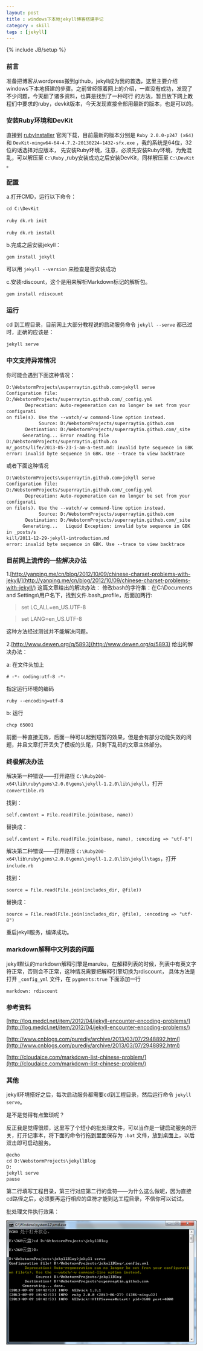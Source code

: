 ```yaml
---
layout: post
title : windows下本地jekyll博客搭建手记
category : skill
tags : [jekyll]
---
```

{% include JB/setup %}

### 前言
准备把博客从wordpress搬到github，jekyll成为我的首选，这里主要介绍windows下本地搭建的步骤。之前曾经照着网上的介绍，一直没有成功，发现了不少问题，今天翻了诸多资料，也算是找到了一种可行
的方法，暂且放下网上教程们中要求的ruby，devkit版本，今天发现直接全部用最新的版本，也是可以的。

### 安装Ruby环境和DevKit
直接到 [rubyInstaller](http://rubyinstaller.org/downloads/) 官网下载，目前最新的版本分别是 `Ruby 2.0.0-p247 (x64)` 和 `DevKit-mingw64-64-4.7.2-20130224-1432-sfx.exe` ，我的系统是64位，32位的话选择对应版本，
先安装Ruby环境，注意，必须先安装Ruby环境，为免混乱，可以解压至 `C:\Ruby` ,ruby安装成功之后安装DevKit，同样解压至 `C:\DevKit` 。

### 配置
a.打开CMD，运行以下命令：

    cd C:\DevKit

    ruby dk.rb init

    ruby dk.rb install

b.完成之后安装jekyll：

    gem install jekyll

可以用 `jekyll --version` 来检查是否安装成功

c.安装rdiscount，这个是用来解析Markdown标记的解析包。

    gem install rdiscount

### 运行
cd 到工程目录，目前网上大部分教程说的启动服务命令 `jekyll --serve` 都已过时，正确的应该是：

    jekyll serve

### 中文支持异常情况
你可能会遇到下面这种情况：

    D:\WebstormProjects\superraytin.github.com>jekyll serve
    Configuration file: D:/WebstormProjects/superraytin.github.com/_config.yml
           Deprecation: Auto-regeneration can no longer be set from your configurati
    on file(s). Use the --watch/-w command-line option instead.
                Source: D:/WebstormProjects/superraytin.github.com
           Destination: D:/WebstormProjects/superraytin.github.com/_site
          Generating... Error reading file D:/WebstormProjects/superraytin.github.co
    m/_posts/life/2013-05-23-i-am-a-test.md: invalid byte sequence in GBK
    error: invalid byte sequence in GBK. Use --trace to view backtrace

或者下面这种情况

    D:\WebstormProjects\superraytin.github.com>jekyll serve
    Configuration file: D:/WebstormProjects/superraytin.github.com/_config.yml
           Deprecation: Auto-regeneration can no longer be set from your configurati
    on file(s). Use the --watch/-w command-line option instead.
                Source: D:/WebstormProjects/superraytin.github.com
           Destination: D:/WebstormProjects/superraytin.github.com/_site
          Generating...   Liquid Exception: invalid byte sequence in GBK in _posts/s
    kill/2011-12-29-jekyll-introduction.md
    error: invalid byte sequence in GBK. Use --trace to view backtrace

### 目前网上流传的一些解决办法
1.[http://yanping.me/cn/blog/2012/10/09/chinese-charset-problems-with-jekyll/](http://yanping.me/cn/blog/2012/10/09/chinese-charset-problems-with-jekyll/) 这篇文章给出的解决办法：
修改bash的字符集：在C:\Documents and Settings\用户名下，找到文件.bash_profile，后面加两行:

> set LC_ALL=en_US.UTF-8

> set LANG=en_US.UTF-8

这种方法经过测试并不能解决问题。

2.[http://www.dewen.org/q/5893](http://www.dewen.org/q/5893) 给出的解决办法：

a: 在文件头加上

    # -*- coding:utf-8 -*-

指定运行环境的编码

    ruby --encoding=utf-8

b: 运行

    chcp 65001

前面一种直接无效，后面一种可以起到短暂的效果，但是会有部分功能失效的问题，并且文章打开丢失了模板的头尾，只剩下乱码的文章主体部分。

### 终极解决办法
解决第一种错误——打开路径 `C:\Ruby200-x64\lib\ruby\gems\2.0.0\gems\jekyll-1.2.0\lib\jekyll`，打开 `convertible.rb`

找到：

    self.content = File.read(File.join(base, name))

替换成：

    self.content = File.read(File.join(base, name), :encoding => "utf-8")

解决第二种错误——打开路径 `C:\Ruby200-x64\lib\ruby\gems\2.0.0\gems\jekyll-1.2.0\lib\jekyll\tags`，打开 `include.rb`

找到：

    source = File.read(File.join(includes_dir, @file))

替换成：

    source = File.read(File.join(includes_dir, @file), :encoding => "utf-8")

重启jekyll服务，编译成功。

### markdown解释中文列表的问题
jekyll默认的markdown解释引擎是maruku，在解释列表的时候，列表中有英文字符正常，否则会不正常，这种情况需要把解释引擎切换为rdiscount，
具体方法是打开 `_config_yml` 文件，在 `pygments:true` 下面添加一行

    markdown: rdiscount

### 参考资料
[http://log.medcl.net/item/2012/04/jekyll-encounter-encoding-problems/](http://log.medcl.net/item/2012/04/jekyll-encounter-encoding-problems/)

[http://www.cnblogs.com/purediy/archive/2013/03/07/2948892.html](http://www.cnblogs.com/purediy/archive/2013/03/07/2948892.html)

[http://cloudaice.com/markdown-list-chinese-problem/](http://cloudaice.com/markdown-list-chinese-problem/)

### 其他
jekyll环境搭好之后，每次启动服务都需要cd到工程目录，然后运行命令 `jekyll serve`。

是不是觉得有点繁琐呢？

反正我是觉得很烦，这里写了个短小的批处理文件，可以当作是一键启动服务的开关，打开记事本，将下面的命令行拖到里面保存为 `.bat` 文件，放到桌面上，以后双击即可启动服务。

    @echo
    cd D:\WebstormProjects\jekyllBlog
    D:
    jekyll serve
    pause

第二行填写工程目录，第三行对应第二行的盘符——为什么这么做呢，因为直接 cd路径之后，必须要再运行相应的盘符才能到达工程目录，不信你可以试试。

批处理文件执行效果：

![jekyll-local](/assets/posts/images/jekyll-local-1.png)